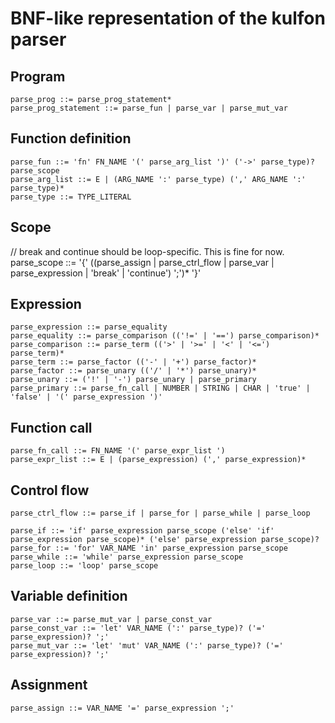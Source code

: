 # BNF-like representation of the kulfon parser

## Program
```
parse_prog ::= parse_prog_statement*
parse_prog_statement ::= parse_fun | parse_var | parse_mut_var
```

## Function definition
```
parse_fun ::= 'fn' FN_NAME '(' parse_arg_list ')' ('->' parse_type)? parse_scope
parse_arg_list ::= E | (ARG_NAME ':' parse_type) (',' ARG_NAME ':' parse_type)*
parse_type ::= TYPE_LITERAL
```

## Scope
// break and continue should be loop-specific. This is fine for now.
parse_scope ::= '{' ((parse_assign | parse_ctrl_flow | parse_var | parse_expression | 'break' | 'continue') ';')* '}'

## Expression
```
parse_expression ::= parse_equality
parse_equality ::= parse_comparison (('!=' | '==') parse_comparison)*
parse_comparison ::= parse_term (('>' | '>=' | '<' | '<=') parse_term)*
parse_term ::= parse_factor (('-' | '+') parse_factor)*
parse_factor ::= parse_unary (('/' | '*') parse_unary)*
parse_unary ::= ('!' | '-') parse_unary | parse_primary
parse_primary ::= parse_fn_call | NUMBER | STRING | CHAR | 'true' | 'false' | '(' parse_expression ')'
```

## Function call
```
parse_fn_call ::= FN_NAME '(' parse_expr_list ')
parse_expr_list ::= E | (parse_expression) (',' parse_expression)*
```

## Control flow
```
parse_ctrl_flow ::= parse_if | parse_for | parse_while | parse_loop

parse_if ::= 'if' parse_expression parse_scope ('else' 'if' parse_expression parse_scope)* ('else' parse_expression parse_scope)?
parse_for ::= 'for' VAR_NAME 'in' parse_expression parse_scope
parse_while ::= 'while' parse_expression parse_scope
parse_loop ::= 'loop' parse_scope
```

## Variable definition
```
parse_var ::= parse_mut_var | parse_const_var
parse_const_var ::= 'let' VAR_NAME (':' parse_type)? ('=' parse_expression)? ';'
parse_mut_var ::= 'let' 'mut' VAR_NAME (':' parse_type)? ('=' parse_expression)? ';'
```

## Assignment
```
parse_assign ::= VAR_NAME '=' parse_expression ';'
```
